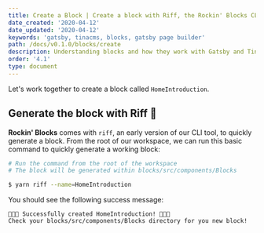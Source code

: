 ```yaml
---
title: Create a Block | Create a block with Riff, the Rockin' Blocks CLI tool | Rockin' Blocks
date_created: '2020-04-12'
date_updated: '2020-04-12'
keywords: 'gatsby, tinacms, blocks, gatsby page builder'
path: /docs/v0.1.0/blocks/create
description: Understanding blocks and how they work with Gatsby and Tina CMS.
order: '4.1'
type: document
---
```


Let's work together to create a block called `HomeIntroduction`.

## Generate the block with Riff 🎸

**Rockin' Blocks** comes with `riff`, an early version of our CLI tool, to quickly generate a block. From the root of our workspace, we can run this basic command to quickly generate a working block:

```bash
# Run the command from the root of the workspace
# The block will be generated within blocks/src/components/Blocks

$ yarn riff --name=HomeIntroduction
```

You should see the following success message:

```
🎸🎶🤘 Successfully created HomeIntroduction! 🤘🎶🎸
Check your blocks/src/components/Blocks directory for you new block!
```